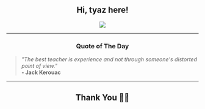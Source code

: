 <h2 align="center"> Hi, tyaz here!</h2>

<p align="center">
<a href="https://github.com/tyazx" alt="github streak"><img src="https://dvst-streak.herokuapp.com/?user=tyazx&theme=tokyonight&fire=DD472C"></a>
</p>

<hr>
<h3 align="center">Quote of The Day</h3>
<p align="center">
<blockquote>
<i>"The best teacher is experience and not through someone's distorted point of view."</i>
<br>
<b>- Jack Kerouac</b>
</blockquote>
</p>


<hr>
<h2 align="center">Thank You 🙏🏼</h2>
